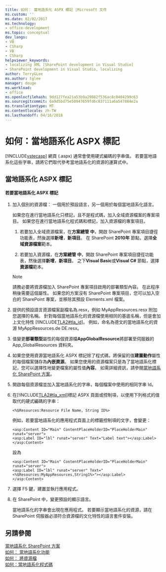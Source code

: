 ```yaml
---
title: 如何： 當地語系化 ASPX 標記 |Microsoft 文件
ms.custom: ''
ms.date: 02/02/2017
ms.technology:
- office-development
ms.topic: conceptual
dev_langs:
- VB
- CSharp
- VB
- CSharp
helpviewer_keywords:
- localizing XML [SharePoint development in Visual Studio]
- SharePoint development in Visual Studio, localizing
author: TerryGLee
ms.author: tglee
manager: douge
ms.workload:
- office
ms.openlocfilehash: 9dd127fea21a53b9a29082f536ac8c0404299c63
ms.sourcegitcommit: 6a9d5bd75e50947659fd6c837111a6a547884e2a
ms.translationtype: MT
ms.contentlocale: zh-TW
ms.lasthandoff: 04/16/2018
---
```

# <a name="how-to-localize-aspx-markup"></a>如何：當地語系化 ASPX 標記
  [!INCLUDE[vstecasp](../sharepoint/includes/vstecasp-md.md)] 網頁 (.aspx) 通常會使用硬式編碼的字串值。 若要當地語系化這些字串，請將它們取代參考當地語系化的資源的運算式中。  
  
## <a name="localizing-aspx-markup"></a>當地語系化 ASPX 標記  
  
#### <a name="to-localize-aspx-markup"></a>若要當地語系化 ASPX 標記  
  
1.  加入個別的資源檔： 一個用於預設語言，另一個用於每個當地語系化語言。  
  
     如果您在進行當地語系化只標記，且不是程式碼，加入全域資源檔案的專案項目。 如果您在進行當地語系化程式碼和標記，加入資源檔的專案項目。  
  
    1.  若要加入全域資源檔案，在**方案總管 中**，開啟 SharePoint 專案項目捷徑功能表，然後選擇**新增**，**新項目**。 在 SharePoint **2010年** 節點，選擇**全域資源檔案**範本。  
  
    2.  若要加入資源檔，在**方案總管 中**，開啟 SharePoint 專案項目捷徑功能表，然後選擇**新增**，**新項目**。 之下**Visual Basic**或**Visual C#**  節點，選擇**資源檔**範本。  
  
    > [!NOTE]  
    >  請務必要將資源檔加入 SharePoint 專案項目啟用的部署類型內容。 在此程序稍後需要這個屬性。 如果您的方案沒有 SharePoint 專案項目，您可以加入空白的 SharePoint 專案，並移除其預設 Elements.xml 檔案。  
  
2.  提供的預設語言資源檔案副檔名為.resx，例如 MyAppResources.resx 附加您選擇的名稱。 針對每個當地語系化的資源檔使用相同的基底名稱，但是會加上文化特性 [!INCLUDE[TLA2#tla_id](../sharepoint/includes/tla2sharptla-id-md.md)]。 例如，命名為德文的當地語系化的資源 MyAppResources.de DE.resx。  
  
3.  值變更**部署類型**屬性的每個資源檔**AppGlobalResource**將部署至伺服器的 App_GlobalResources 資料夾。  
  
4.  如果您使用資源當地語系化 ASPX 標記除了程式碼，將保留的值**建置動作**屬性的每個檔案儲存為**內嵌資源**。 如果您使用的資源檔案只是為了當地語系化標記，您可以選擇性地變更檔案的屬性值**內容**。 如需詳細資訊，請參閱[當地語系化 SharePoint 方案](../sharepoint/localizing-sharepoint-solutions.md)。  
  
5.  開啟每個資源檔並加入當地語系化的字串，每個檔案中使用的相同字串 Id。  
  
6.  在[!INCLUDE[TLA2#tla_xml](../sharepoint/includes/tla2sharptla-xml-md.md)]標記 ASPX 頁面或控制項，以使用下列格式的值取代的硬式編碼的字串：  
  
    ```  
    <%$Resources:Resource File Name, String ID%>  
    ```  
  
     例如，若要當地語系化的應用程式頁面上的標籤控制項的文字，會變更：  
  
    ```  
    <asp:Content ID="Main" ContentPlaceHolderID="PlaceHolderMain" runat="server">  
    <asp:Label ID="lbl" runat="server" Text="Label text"></asp:Label>  
    </asp:Content>  
    ```  
  
     設為  
  
    ```  
    <asp:Content ID="Main" ContentPlaceHolderID="PlaceHolderMain" runat="server">  
    <asp:Label ID="lbl" runat="server" Text="<%$Resources:MyAppResources,String1%>"></asp:Label>  
    </asp:Content>  
    ```  
  
7.  選擇 F5 鍵，建置並執行應用程式。  
  
8.  在 SharePoint 中，變更預設的顯示語言。  
  
     當地語系化的字串會出現在應用程式。 若要顯示當地語系化的資源，請在 SharePoint 伺服器必須符合資源檔的文化特性的語言套件安裝。  
  
## <a name="see-also"></a>另請參閱  
 [當地語系化 SharePoint 方案](../sharepoint/localizing-sharepoint-solutions.md)   
 [如何： 當地語系化功能](../sharepoint/how-to-localize-a-feature.md)   
 [如何： 將資源檔](../sharepoint/how-to-add-a-resource-file.md)   
 [如何：當地語系化程式碼](../sharepoint/how-to-localize-code.md)  
  
  